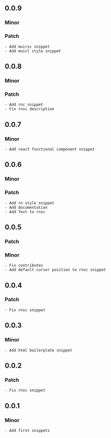 ## 0.0.9

### Minor

### Patch

    - Add muirsc snippet
    - Add muicl style snippet

## 0.0.8

### Minor

### Patch

    - Add rnc snippet
    - Fix rnsc description

## 0.0.7

### Minor

    - Add react functional component snippet

## 0.0.6

### Minor

### Patch

    - Add rn style snippet
    - Add documentation
    - Add Text to rnsc

## 0.0.5

### Patch

### Minor

    - Fix contributes
    - Add default cursor position to rnsc snippet

## 0.0.4

### Patch

    - Fix rnsc snippet

## 0.0.3

### Minor

    - Add html boilerplate snippet

## 0.0.2

### Patch

    - Fix rnsc snippet

## 0.0.1

### Minor

    - Add first snippets
